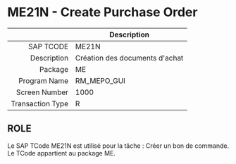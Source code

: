 # **ME21N - Create Purchase Order**

|                  | Description                            |
|-----------------:|----------------------------------------|
|        SAP TCODE | ME21N                                  |
|      Description | Création des documents d'achat         |
|          Package | ME                                     |
|     Program Name | RM_MEPO_GUI                            |
|    Screen Number | 1000                                   |
| Transaction Type | R                                      |

## ROLE

Le SAP TCode ME21N est utilisé pour la tâche : Créer un bon de commande. Le TCode appartient au package ME.